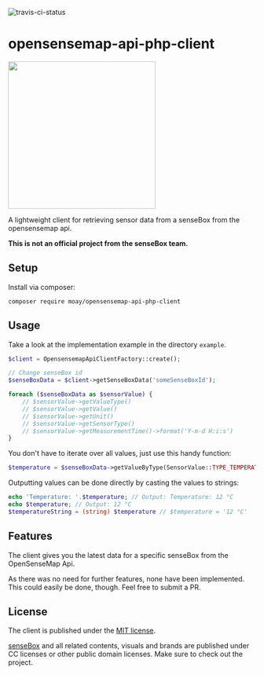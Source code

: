 ![travis-ci-status](https://travis-ci.org/moay/opensensemap-api-php-client.svg?branch=master)

# opensensemap-api-php-client

<img src="https://user-images.githubusercontent.com/3605512/62291810-2495bb80-b465-11e9-932e-2271f7e0167b.png?v=4&s=20" width="300">

A lightweight client for retrieving sensor data from a senseBox from the opensensemap api.

**This is not an official project from the senseBox team.**

## Setup

Install via composer:

```
composer require moay/opensensemap-api-php-client
```

## Usage

Take a look at the implementation example in the directory `example`.

```php
$client = OpensensemapApiClientFactory::create();

// Change senseBox id
$senseBoxData = $client->getSenseBoxData('someSenseBoxId');

foreach ($senseBoxData as $sensorValue) {
    // $sensorValue->getValueType()
    // $sensorValue->getValue()
    // $sensorValue->getUnit()
    // $sensorValue->getSensorType()
    // $sensorValue->getMeasurementTime()->format('Y-m-d H:i:s')
}
```

You don't have to iterate over all values, just use this handy function:

```php
$temperature = $senseBoxData->getValueByType(SensorValue::TYPE_TEMPERATURE);
```

Outputting values can be done directly by casting the values to strings:

```php
echo 'Temperature: '.$temperature; // Output: Temperature: 12 °C
echo $temperature; // Output: 12 °C
$temperatureString = (string) $temperature // $temperature = '12 °C' 
```

## Features

The client gives you the latest data for a specific senseBox from the OpenSenseMap Api.

As there was no need for further features, none have been implemented. This could easily be done, though. Feel free to submit a PR.

## License

The client is published under the [MIT license](LICENSE).

[senseBox](https://sensebox.de) and all related contents, visuals and brands are published under CC licenses or other public domain licenses.
Make sure to check out the project.
